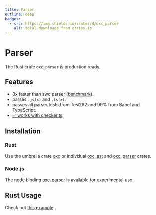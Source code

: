 ```yaml
---
title: Parser
outline: deep
badges:
  - src: https://img.shields.io/crates/d/oxc_parser
    alt: total downloads from crates.io
---
```


# Parser

<AppBadgeList />

The Rust crate `oxc_parser` is production ready.

## Features

- 3x faster than swc parser ([benchmark][url-benchmark]).
- parses `.js(x)` and `.ts(x)`.
- passes all parser tests from Test262 and 99% from Babel and TypeScript.
- [✅ works with checker.ts](https://x.com/robpalmer2/status/1805502964435505559)

## Installation

### Rust

Use the umbrella crate [oxc][url-oxc-crate] or individual [oxc_ast][url-oxc-ast-crate] and [oxc_parser][url-oxc-parser-crate] crates.

### Node.js

The node binding [oxc-parser][url-oxc-parser-npm] is available for experimental use.

## Rust Usage

Check out [this example](https://github.com/oxc-project/oxc/blob/main/crates/oxc_parser/examples/parser.rs).

<!-- Links -->

[url-swc]: https://swc.rs
[url-benchmark]: https://github.com/oxc-project/bench-javascript-parser-written-in-rust
[url-oxc-crate]: https://docs.rs/oxc
[url-oxc-ast-crate]: https://docs.rs/oxc_ast
[url-oxc-parser-crate]: https://docs.rs/oxc_parser
[url-oxc-parser-npm]: https://www.npmjs.com/package/oxc-parser

